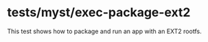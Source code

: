 tests/myst/exec-package-ext2
============================

This test shows how to package and run an app with an EXT2 rootfs.
